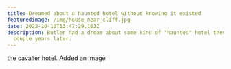 ```yaml
---
title: Dreamed about a haunted hotel without knowing it existed
featuredimage: /img/house_near_cliff.jpg
date: 2022-10-10T13:47:29.163Z
description: Butler had a dream about some kind of "haunted" hotel then saw it a
  couple years later.
---
```

the cavalier hotel. Added an image